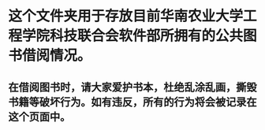 # 这个文件夹用于存放目前华南农业大学工程学院科技联合会软件部所拥有的公共图书借阅情况。

## 在借阅图书时，请大家爱护书本，杜绝乱涂乱画，撕毁书籍等破坏行为。如有违反，所有的行为将会被记录在这个页面中。
